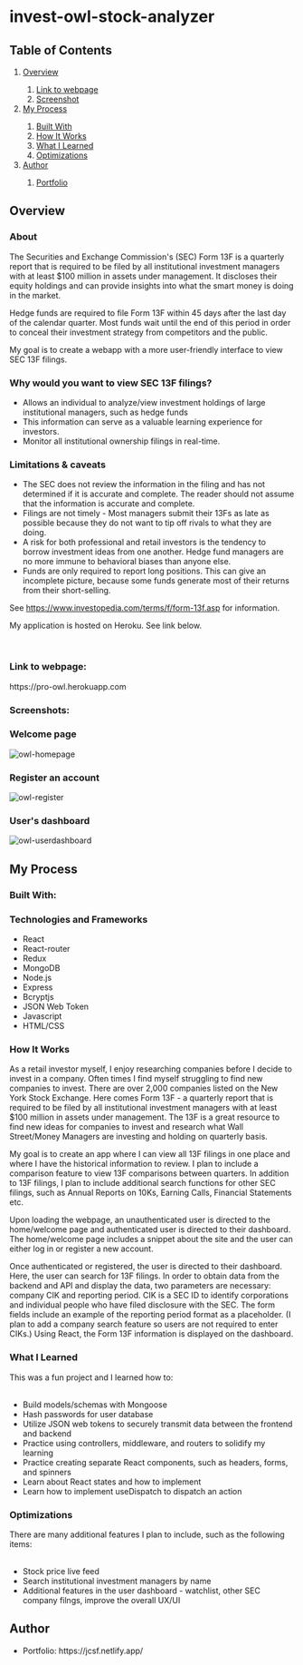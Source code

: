 # invest-owl-stock-analyzer
<h2>Table of Contents</h2>
<ol>
  <li><a href="#overview">Overview</a></li>
    <ol>
      <li><a href="#link">Link to webpage</a></li>
      <li><a href="#screenshot">Screenshot</a></li>
    </ol>
  <li><a href="#process">My Process</a></li>
    <ol>
      <li><a href="#builtWith">Built With</a></li>
      <li><a href="#howItWorks">How It Works</a></li>
      <li><a href="#whatILearned">What I Learned</a></li>
      <li><a href="#optimizations">Optimizations</a></li>
    </ol>
<!--    <li><a href="#development">Getting started with development</a></li>
    <ol>
      <li><a href="#development">Development</a></li>
   </ol> -->
   <li><a href="#author">Author</a></li>
    <ol>
      <li><a href="#author">Portfolio</a></li>
    </ol>
</ol>

<h2 id="overview">Overview</h2>

<h3>About</h3>
<p>
The Securities and Exchange Commission's (SEC) Form 13F is a quarterly report that is required 
to be filed by all institutional investment managers with at least $100 million in assets under management. 
It discloses their equity holdings and can provide insights into what the smart money is doing in the market.

Hedge funds are required to file Form 13F within 45 days after the last day of the calendar quarter. 
Most funds wait until the end of this period in order to conceal their investment strategy from 
competitors and the public.

My goal is to create a webapp with a more user-friendly interface to view SEC 13F filings. 

<h3>Why would you want to view SEC 13F filings?</h3>
<ul>
  <li>Allows an individual to analyze/view investment holdings of large institutional managers, such as hedge funds</li>
  <li>This information can serve as a valuable learning experience for investors.</li>
  <li>Monitor all institutional ownership filings in real-time.</li>
</ul>

<h3>Limitations & caveats</h3>
<ul>
  <li>The SEC does not review the information in the filing and 
  has not determined if it is accurate and complete. The reader should not assume 
  that the information is accurate and complete.</li>
  <li>Filings are not timely - Most managers submit their 13Fs as late as 
  possible because they do not want to tip off rivals to what they are doing.</li>
  <li>A risk for both professional and retail investors is the tendency 
  to borrow investment ideas from one another. Hedge fund managers are no more 
  immune to behavioral biases than anyone else.</li>
  <li>Funds are only required to report long positions. This can give an incomplete picture, because some funds generate most of their returns from their short-selling.</li>
</ul>

See https://www.investopedia.com/terms/f/form-13f.asp for information. 
</p>



My application is hosted on Heroku. See link below.

<br>
<h3 id="link">Link to webpage:</h3>
<p>https://pro-owl.herokuapp.com</p>

<h3 id="screenshot">Screenshots:</h3> 

<h3>Welcome page</h3>

![owl-homepage](https://user-images.githubusercontent.com/99220339/180356304-e9b71b23-593b-441f-9fe0-8cfa2dbf38c7.png)

<h3>Register an account</h3>

![owl-register](https://user-images.githubusercontent.com/99220339/180469156-75aada45-2a90-4768-b3db-e79a25650a10.png)

<h3>User's dashboard</h3>

![owl-userdashboard](https://user-images.githubusercontent.com/99220339/180356265-fe2c4c97-54d9-4a7b-9790-29391caaf165.png)

<h2 id="process">My Process</h2>
<h3 id="builtWith">Built With:</h3>

<h3 id="howItWorks">Technologies and Frameworks</h3>
<ul>
  <li>React</li>
  <li>React-router</li>
  <li>Redux</li>
  <li>MongoDB</li>
  <li>Node.js</li>
  <li>Express</li>
  <li>Bcryptjs</li>
  <li>JSON Web Token</li>
  <li>Javascript</li>
  <li>HTML/CSS</li>
</ul>

<h3 id="howItWorks">How It Works</h3>

<p>
As a retail investor myself, I enjoy researching companies before I decide to invest in a company. 
Often times I find myself struggling to find new companies to invest. There are over 2,000 companies listed on the New York Stock Exchange. Here comes Form 13F - a quarterly report that is required to be filed by all institutional investment managers with at least $100 million in assets under management. The 13F is a great resource to find new ideas for companies to invest and research what Wall Street/Money Managers are investing and holding on quarterly basis. 
</p>
<p>
My goal is to create an app where I can view all 13F filings in one place and where I have 
the historical information to review. I plan to include a comparison feature to view 13F comparisons between quarters. 
In addition to 13F filings, I plan to include additional search functions for other SEC filings, such as Annual Reports on 10Ks, Earning Calls, Financial Statements etc. 
</p>

Upon loading the webpage, an unauthenticated user is directed to the home/welcome page and authenticated user is directed to their dashboard. The home/welcome page includes a snippet about the site and the user can either log in or register a new account. 

Once authenticated or registered, the user is directed to their dashboard. Here, the user can search for 13F filings. In order to obtain data from the backend and API and display the data, two parameters are necessary: company CIK and reporting period. CIK is a SEC ID to identify corporations and individual people who have filed disclosure with the SEC. The form fields include an example of the reporting period format as a placeholder. (I plan to add a company search feature so users are not required to enter CIKs.) Using React, the Form 13F information is displayed on the dashboard. 

<!-- Analytics

<ul>
  <li>React</li>
  <li>Redux</li>
  <li>MongoDB</li>
  <li>Node.js</li>
  <li>Express</li>
  <li>Javascript/HTML/CSS</li>
</ul>
 -->

<h3 id="whatILearned">What I Learned</h3> 
This was a fun project and I learned how to:
<br><br>
<ul>
  <li>Build models/schemas with Mongoose</li>
  <li>Hash passwords for user database</li>
  <li>Utilize JSON web tokens to securely transmit data between the frontend and backend </li>
  <li>Practice using controllers, middleware, and routers to solidify my learning</li>
  <li>Practice creating separate React components, such as headers, forms, and spinners</li>
  <li>Learn about React states and how to implement</li>
  <li>Learn how to implement useDispatch to dispatch an action</li>
</ul>

<h3 id="optimizations">Optimizations</h3>
There are many additional features I plan to include, such as the following items: 
<br><br>
<ul>
  <li>Stock price live feed</li>
  <li>Search institutional investment managers by name</li>
  <li>Additional features in the user dashboard - watchlist, other SEC company filngs, improve the overall UX/UI</li>
</ul>

<!-- <h2 id="development">Getting started with development</h2>
<h3 id="Development">Development</h3>
 -->

<h2 id="author">Author</h2>

<ul>
  <li>Portfolio: https://jcsf.netlify.app/</li>
</ul>
